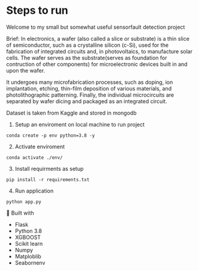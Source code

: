 # Steps to run
Welcome to my small but somewhat useful sensorfault detection project


Brief: In electronics, a wafer (also called a slice or substrate) is a thin slice of semiconductor, such as a crystalline silicon (c-Si), used for the fabrication of integrated circuits and, in photovoltaics, to manufacture solar cells. The wafer serves as the substrate(serves as foundation for contruction of other components) for microelectronic devices built in and upon the wafer.

It undergoes many microfabrication processes, such as doping, ion implantation, etching, thin-film deposition of various materials, and photolithographic patterning. Finally, the individual microcircuits are separated by wafer dicing and packaged as an integrated circuit.

Dataset is taken from Kaggle and stored in mongodb


1. Setup an enviroment on local machine to run project
```
conda create -p env python=3.8 -y
```
2. Activate enviroment
```
conda activate ./env/
```
3. Install requirments as setup
```
pip install -r requirements.txt
```
4. Run application
```
python app.py
```

🔧 Built with
- Flask
- Python 3.8
- XGBOOST
- Scikit learn
- Numpy
- Matploblib
- Seabornenv


